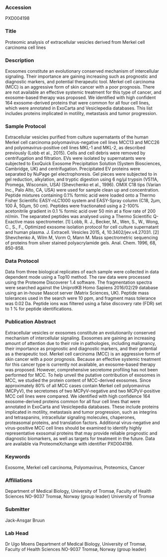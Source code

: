 ### Accession
PXD004198

### Title
Proteomic analysis of extracellular vesicles derived from Merkel cell carcinoma cell lines

### Description
Exosomes constitute an evolutionary conserved mechanism of intercellular signaling. Their importance are gaining increasing such as prognostic and diagnostic markers, and potential therapeutic tool. Merkel cell carcinoma (MCC) is an aggressive form of skin cancer with a poor prognosis. There are not available an effective systemic treatment for this type of cancer, and exosome-based therapy was proposed.  We identified with high confident 164 exosome-derived proteins that were common for all four cell lines, which were annotated in ExoCarta and Vesiclepedia databases. This list includes proteins implicated in motility, metastasis and tumor progression.

### Sample Protocol
Extracellular vesicles purified from culture supernatants of the human Merkel cell carcinoma polyomavirus-negative cell lines MCC13 and MCC26 and polyomavirus-positive cell lines MKL-1 and MKL-2, as described previously (Lobb et al., 2015). Cells and cell debris were removed by centrifugation and filtration. EVs were isolated by supernatants were subjected to ExoQuick Exosome Precipitation Solution (System Biosciences, Cambridge, UK) and centrifugation. Precipitated EV proteins were separated by NuPage gel electrophoresis. Gel pieces were subjected to in gel reduction, alkylation, and tryptic digestion using 6 ng/μl trypsin (V511A, Promega, Wisconsin, USA) (Shevchenko et al., 1996). OMIX C18 tips (Varian Inc., Palo Alto, CA, USA) were used for sample clean up and concentration. Peptide mixtures containing 0.1% formic acid were loaded onto a Thermo Fisher Scientific EASY-nLC1000 system and EASY-Spray column (C18, 2µm, 100 Å, 50µm, 50 cm). Peptides were fractionated using a 2-100% acetonitrile gradient in 0.1 % formic acid over 50 min at a flow rate of 200 nl/min. The separated peptides was analysed using a Thermo Scientific Q-Exactive mass spectrometer.  [1] Lobb, R. J., Becker, M., Wen, S., W., Wong, C., S., F., Optimized exosome isolation protocol for cell culture supernatant and human plasma. J. Extracell. Vesicles 2015, 4, 10.3402/jev.v4.27031. [2] Shevchenko A, Wilm M, Vorm O, Mann M. Mass spectrometric sequencing of proteins from silver stained polyacrylamide gels. Anal. Chem. 1996, 68, 850-858.

### Data Protocol
Data from three biological replicates of each sample were collected in data dependent mode using a Top10 method. The raw data were processed using the Proteome Discoverer 1.4 software. The fragmentation spectra were searched against the UniprotKB Homo Sapiens 2016/02/29 database using an in-house Mascot server (Matrix Sciences, UK). Peptide mass tolerances used in the search were 10 ppm, and fragment mass tolerance was 0.02 Da. Peptide ions was filtered using a false discovery rate (FDR) set to 1 % for peptide identifications.

### Publication Abstract
Extracellular vesicles or exosomes constitute an evolutionarily conserved mechanism of intercellular signaling. Exosomes are gaining an increasing amount of attention due to their role in pathologies, including malignancy, their importance as prognostic and diagnostic markers, and their potential as a therapeutic tool. Merkel cell carcinoma (MCC) is an aggressive form of skin cancer with a poor prognosis. Because an effective systemic treatment for this cancer type is currently not available, an exosome-based therapy was proposed. However, comprehensive secretome profiling has not been performed for MCC. To help unveil the putative contribution of exosomes in MCC, we studied the protein content of MCC-derived exosomes. Since approximately 80% of all MCC cases contain Merkel cell polyomavirus (MCPyV), the secretomes of two MCPyV-negative and two MCPyV-positive MCC cell lines were compared. We identified with high confidence 164 exosome-derived proteins common for all four cell lines that were annotated in ExoCarta and Vesiclepedia databases. These include proteins implicated in motility, metastasis and tumor progression, such as integrins and tetraspanins, intracellular signaling molecules, chaperones, proteasomal proteins, and translation factors. Additional virus-negative and virus-positive MCC cell lines should be examined to identify highly representative exosomal proteins that may provide reliable prognostic and diagnostic biomarkers, as well as targets for treatment in the future. Data are available via ProteomeXchange with identifier PXD004198.

### Keywords
Exosome, Merkel cell carcinoma, Polyomavirus, Proteomics, Cancer

### Affiliations
Department of Medical Biology, University of Tromsø, Faculty of Health Sciences NO-9037 Tromsø, Norway (group leader)
University of Tromsø

### Submitter
Jack-Ansgar Bruun

### Lab Head
Dr Ugo Moens
Department of Medical Biology, University of Tromsø, Faculty of Health Sciences NO-9037 Tromsø, Norway (group leader)


